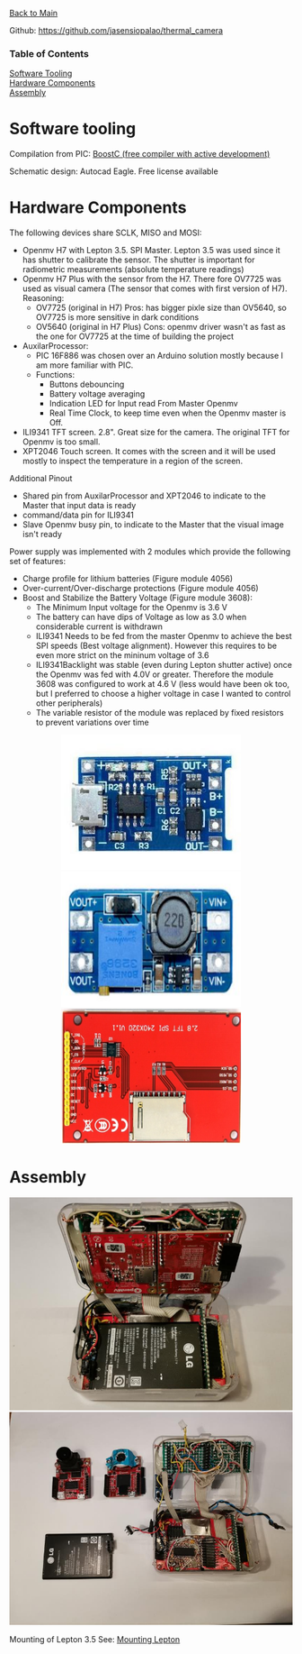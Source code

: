 
[Back to Main](../README.md)

Github: https://github.com/jasensiopalao/thermal_camera

### Table of Contents  

[Software Tooling](#software_tooling)  
[Hardware Components](#hardware_components)  
[Assembly](#assembly)


<a name="software_tooling"/>

# Software tooling

Compilation from PIC: [BoostC (free compiler with active development)](http://www.sourceboost.com/Products/BoostC/Overview.html)

Schematic design: Autocad Eagle. Free license available

<a name="hardware"/>

# Hardware Components

The following devices share SCLK, MISO and MOSI:

- Openmv H7 with Lepton 3.5. SPI Master. Lepton 3.5 was used since it has shutter to calibrate the sensor. The shutter is important for radiometric measurements (absolute temperature readings)
- Openmv H7 Plus with the sensor from the H7. There fore OV7725 was used as visual camera (The sensor that comes with first version of H7). Reasoning:
  - OV7725 (original in H7) Pros: has bigger pixle size than OV5640, so OV7725 is more sensitive in dark conditions
  - OV5640  (original in H7 Plus) Cons: openmv driver wasn't as fast as the one for OV7725 at the time of building the project
- AuxilarProcessor:
  - PIC 16F886 was chosen over an Arduino solution mostly because I am more familiar with PIC.
  - Functions:
    - Buttons debouncing
    - Battery voltage averaging
    - Indication LED for Input read From Master Openmv
    - Real Time Clock, to keep time even when the Openmv master is Off.
- ILI9341 TFT screen. 2.8". Great size for the camera. The original TFT for Openmv is too small.
- XPT2046 Touch screen. It comes with the screen and it will be used mostly to inspect the temperature in a region of the screen.

Additional Pinout

- Shared pin from AuxilarProcessor and XPT2046 to indicate to the Master that input data is ready
- command/data pin for ILI9341
- Slave Openmv busy pin, to indicate to the Master that the visual image isn't ready

Power supply was implemented with 2 modules which provide the following set of features:

* Charge profile for lithium batteries (Figure module 4056)
* Over-current/Over-discharge protections (Figure module 4056)
* Boost and Stabilize the Battery Voltage (Figure module 3608):
  * The Minimum Input voltage for the Openmv is 3.6 V
  * The battery can have dips of Voltage as low as 3.0 when considerable current is withdrawn
  * ILI9341 Needs to be fed from the master Openmv to achieve the best SPI speeds (Best voltage alignment). However this requires to be even more strict on the mininum voltage of 3.6
  * ILI9341Backlight was stable (even during Lepton shutter active) once the Openmv was fed with 4.0V or greater. Therefore the module 3608 was configured to work at 4.6 V (less would have been ok too, but I preferred to choose a higher voltage in case I wanted to control other peripherals) 
  * The variable resistor of the module was replaced by fixed resistors to prevent variations over time


<p align="center">
<img width="320" height="240" src="../doc/external/charger_module_TP4056.JPG">
<img width="320" height="240" src="../doc/external/voltage_regulator_MT3608.JPG">
<img width="320" height="240" src="../doc/external/screen_2_8_inch.jpg">
</p>

<a name="assembly"/>

# Assembly

![Inside](../photos/Dev_20210205_inside_assembled_v_1_0.jpg)
![Inside look at the auxiliar processor PIC 16F886](../photos/Dev_20210105_inside_disassembled_v_1_0.jpg)

Mounting of Lepton 3.5 See: [Mounting Lepton](../doc/lepton_mounting.md)
